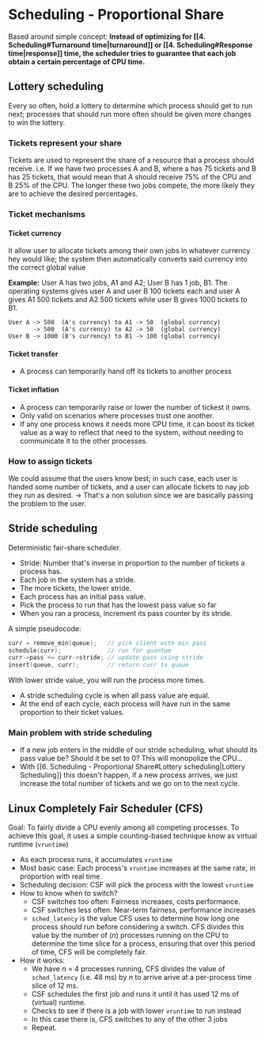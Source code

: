 # Scheduling - Proportional Share
Based around simple concept: **Instead of optimizing for [[4. Scheduling#Turnaround time|turnaround]] or [[4. Scheduling#Response time|response]] time, the scheduler tries to guarantee that each job obtain a certain percentage of CPU time.**
## Lottery scheduling
Every so often, hold a lottery to determine which process should get to run next; processes that should run more often should be given more changes to win the lottery. 
### Tickets represent your share
Tickets are used to represent the share of a resource that a process should receive. i.e. If we have two processes A and B, where a has 75 tickets and B has 25 tickets, that would mean that A should receive 75% of the CPU and B 25% of the CPU. 
The longer these two jobs compete, the more likely they are to achieve the desired percentages.

### Ticket mechanisms 
#### Ticket currency
It allow user to allocate tickets among their own jobs in whatever currency hey would like; the system then automatically converts said currency into the correct global value

**Example:** User A has two jobs, A1 and A2; User B has 1 job, B1. The operating systems gives user A and user B 100 tickets each and user A gives A1 500 tickets and A2 500 tickets while user B gives 1000 tickets to B1.
```
User A -> 500  (A's currency) to A1 -> 50  (global currency)
       -> 500  (A's currency) to A2 -> 50  (global currency)
User B -> 1000 (B's currency) to B1 -> 100 (global currency)
```

#### Ticket transfer
- A process can temporarily hand off its tickets to another process
#### Ticket inflation
- A process can temporarily raise or lower the number of tickest it owns. 
- Only valid on scenarios where processes trust one another. 
- If any one process knows it needs more CPU time, it can boost its ticket value as a way to reflect that need to the system, without needing to communicate it to the other processes.
### How to assign tickets
We could assume that the users know best; in such case, each user is handed some number of tickets, and a user can allocate tickets to nay job they run as desired. 
-> That's a non solution since we are basically passing the problem to the user.

## Stride scheduling
Deterministic fair-share scheduler. 
- Stride: Number that's inverse in proportion to the number of tickets a process has.
- Each job in the system has a stride. 
- The more tickets, the lower stride. 
- Each process has an initial pass value. 
- Pick the process to run that has the lowest pass value so far
- When you ran a process, increment its pass counter by its stride.

A simple pseudocode: 
```C
curr = remove_min(queue);   // pick client with min pass
schedule(curr);             // run for quantum
curr->pass += curr->stride; // update pass using stride
insert(queue, curr);        // return curr to queue
```

With lower stride value, you will run the process more times. 
- A stride scheduling cycle is when all pass value are equal. 
- At the end of each cycle, each process will have run in the same proportion to their ticket values. 

### Main problem with stride scheduling
- If a new job enters in the middle of our stride scheduling, what should its pass value be? Should it be set to 0? This will monopolize the CPU...
- With [[6. Scheduling - Proportional Share#Lottery scheduling|Lottery Scheduling]] this doesn't happen, if a new process arrives, we just increase the total number of tickets and we go on to the next cycle. 

## Linux Completely Fair Scheduler (CFS)
Goal: To fairly divide a CPU evenly among all competing processes.
To achieve this goal, it uses a simple counting-based technique know as virtual runtime (`vruntime`)
- As each process runs, it accumulates `vruntime`
- Most basic case: Each process's `vruntime` increases at the same rate, in proportion with real time. 
- Scheduling decision: CSF will pick the process with the lowest `vruntime`
- How to know when to switch? 
	- CSF switches too often: Fairness increases, costs performance. 
	- CSF switches less often: Near-term fairness, performance increases 
	- `sched_latency` is the value CFS uses to determine how long one process should run before considering a switch. CFS divides this value by the number of (*n*) processes running on the CPU to determine the time slice for a process, ensuring that over this period of time, CFS will be completely fair. 
- How it works: 
	- We have *n* = 4 processes running, CFS divides the value of `sched_latency` (i.e. 48 ms) by *n*  to arrive arive at a per-process time slice of 12 ms. 
	- CSF schedules the first job and runs it until it has used 12 ms of (virtual) runtime.
	- Checks to see if there is a job with lower `vruntime` to run instead
	- In this case there is, CFS switches to any of the other 3 jobs 
	- Repeat. 
